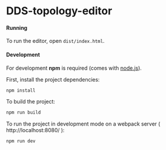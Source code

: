 DDS-topology-editor
===================
#### Running
To run the editor, open `dist/index.html`.

#### Development
For development **npm** is required (comes with [node.js](https://nodejs.org/)).

First, install the project dependencies:
```bash
npm install
```
To build the project:
```bash
npm run build
```
To run the project in development mode on a webpack server ( http://localhost:8080/ ):
```bash
npm run dev
```
